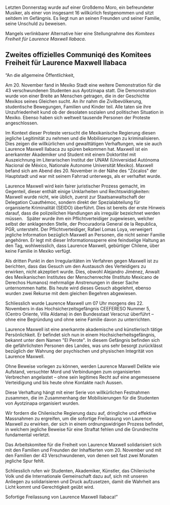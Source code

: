 <html><body><p>Letzten Donnerstag wurde auf einer Großdemo Moro, ein befreundeter Musiker, als einer von insgesamt 16 willkürlich festgenommen und sitzt seitdem im Gefängnis. Es liegt nun an seinen Freunden und seiner Familie, seine Unschuld zu beweisen.

Mangels verlinkbarer Alternative hier eine Stellungnahme des <em>Komitees Freiheit für Laurence Maxwell Ilabaca</em>.

</p><h2>Zweites offizielles Communiqé des Komitees Freiheit für Laurence Maxwell Ilabaca</h2>

“An die allgemeine Öffentlichkeit,

Am 20. November fand in Mexiko Stadt eine weitere Demonstration für die 43 verschwundenen Studenten aus Ayotzinapa statt. Die Demonstration wurde von einer Breite an Menschen getragen, die in der Geschichte Mexikos seines Gleichen sucht. An ihr nahm die Zivilbevölkerung, studentische Bewegungen, Familien und Kinder teil. Alle taten sie ihre Unzufriedenheit kund ob der desolaten sozialen und politischen Situation in Mexiko. Ebenso haben sich weltweit tausende Personen der Proteste angeschlossen.

Im Kontext dieser Proteste versucht die Mexikanische Regierung diesen jegliche Legitimität zu nehmen und die Mobilisierungen zu kriminalisieren. Dies zeigen die willkürlichen und gewalttätigen Verhaftungen, wie sie auch Laurence Maxwell Ilabaca zu spüren bekommen hat. Maxwell ist ein anerkannter Akademiker und Student mit einem Doktortitel mit Auszeichnung im Literarischen Institut der UNAM (Universidad Autónoma Nacional de México, Nationale Autonome Universität Mexiko). Maxwell befand sich am Abend des 20. November in der Nähe des "Zócalos" der Hauptstadt und war mit seinem Fahrrad unterwegs, als er verhaftet wurde.

Laurence Maxwell wird kein fairer juristischer Prozess gemacht, im Gegenteil, dieser enthält einige Unklarheiten und Rechtswidrigkeiten: 
 
Maxwell wurde nicht, wie üblich, zuerst zur Staatsanwaltschaft der Delegation Cuauthémoc, sondern direkt der Spezialabteilung für organisierte Kriminalität (SEIDO) überführt. Dies ist bereits der erste Hinweis darauf, dass die polizeilichen Handlungen als irregulär bezeichnet werden müssen.  
Später wurde ihm ein Pflichtverteidiger zugewiesen, welcher selbst der anklagenden Stelle, der Procuradoria General de la Republica, PGR, untersteht. Der Pflichtverteidiger, Rafael Lomas Loya, verweigert jegliche Information bezüglich Maxwell an Personen, die nicht seiner Familie angehören. Er legt mit dieser Informationssperre eine feindselige Haltung an den Tag, wohlweisslich, dass Laurence Maxwell, gebürtiger Chilene, über keine Familie in Mexiko verfügt.

Als dritten Punkt in den Irregularitäten im Verfahren gegen Maxwell ist zu berichten, dass das Gesuch um den Austausch des Verteidigers zu erwirken, nicht akzeptiert wurde. Dies, obwohl Alejandro Jiménez, Anwalt des Mexikanischen Institutes der Menschenrechte (Instituto Mexicano de Derechos Humanos) mehrmalige Anstrenungen in dieser Sache unternommen hatte. Bis heute wird dieses Gesuch abgelehnt, ebenso wurden zwei Rekurse mit dem gleichen Begehren abgewiesen.

Schliesslich wurde Laurence Maxwell um 07 Uhr morgens des 22. Novembers in das Hochsicherzeitsgefängnis CEEFERESO Nummer 5, (Centro Oriente, Villa Aldama) in den Bundesstaat Veracruz überführt – ohne eine Begründung und ohne seine Familie davon zu unterrichten.

Laurence Maxwell ist eine anerkannte akademische und künstlerisch tätige Persönlichkeit. Er befindet sich nun in einem Hochsicherheitsgefängnis, bekannt unter dem Namen "El Perote". In diesem Gefängnis befinden sich die gefährlichsten Personen des Landes, was uns sehr besorgt zurücklässt bezüglich der Wahrung der psychischen und physischen Integrität von Laurence Maxwell.

Ohne Beweise vorlegen zu können, werden Laurence Maxwell Delikte wie Aufstand, versuchter Mord und Verbindungen zum organisierten Verbrechen angelastet – ohne sein legitimes Recht auf eine angemessene Verteidigung und bis heute ohne Kontakte nach Aussen.

Diese Verhaftung hängt mit einer Serie von willkürlichen Festnahmen zusammen, die im Zusammenhang der Mobilisierungen für die Studenten von Ayotzinapa organisiert wurden.

Wir fordern die Chilenische Regierung dazu auf, dringliche und effektive Massnahmen zu ergreifen, um die sofortige Freilassung von Laurence Maxwell zu erwirken, der sich in einem ordnungswidrigen Prozess befindet, in welchem jegliche Beweise für eine Straftat fehlen und die Grundrechte fundamental verletzt.

Das Arbeitskomitee für die Freiheit von Laurence Maxwell solidarisiert sich mit den Familien und Freunden der Inhaftierten vom 20. November und mit den Familien der 43 Verschwundenen, von denen seit fast zwei Monaten jegliche Spur fehlt.

Schliesslich rufen wir Studenten, Akademiker, Künstler, das Chilenische Volk und die Internationale Gemeinschaft dazu auf, sich mit unseren Anliegen zu solidarisieren und Druck aufzusetzen, damit die Wahrheit ans Licht kommt und Gerechtigkeit geübt wird.

Sofortige Freilassung von Laurence Maxwell Ilabaca!”</body></html>